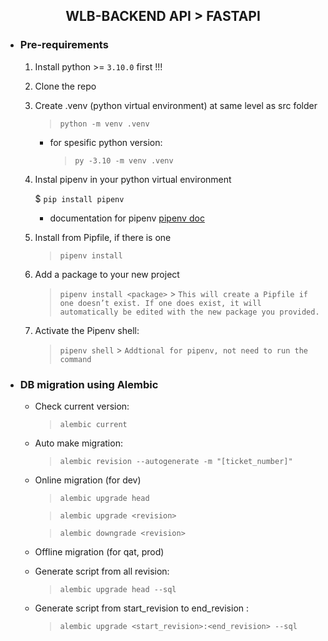 ## <center>WLB-BACKEND API > FASTAPI</center>

- ### Pre-requirements

  1. Install python >= `3.10.0` first !!!

  2. Clone the repo

  3. Create .venv (python virtual environment) at same level as src folder

     > `python -m venv .venv`

     - for spesific python version:
       > `py -3.10 -m venv .venv`

  4. Instal pipenv in your python virtual environment

     $ `pip install pipenv`

     - documentation for pipenv
       [pipenv doc](https://pipenv.pypa.io/en/latest/basics/)

  5. Install from Pipfile, if there is one
     > `pipenv install`
  6. Add a package to your new project
     > `pipenv install <package>` > `This will create a Pipfile if one doesn’t exist. If one does exist, it will automatically be edited with the new package you provided.`
  7. Activate the Pipenv shell:
     > `pipenv shell` > `Addtional for pipenv, not need to run the command`

- ### DB migration using Alembic

  - Check current version:

    > `alembic current`

  - Auto make migration:

    > `alembic revision --autogenerate -m "[ticket_number]"`

  - Online migration (for dev)

    > `alembic upgrade head`

    > `alembic upgrade <revision>`

    > `alembic downgrade <revision>`

  - Offline migration (for qat, prod)

  - Generate script from all revision:

    > `alembic upgrade head --sql`

  - Generate script from start_revision to end_revision :

    > `alembic upgrade <start_revision>:<end_revision> --sql`
